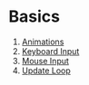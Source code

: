 # Basics

1.  [Animations](/documentation/Basics/Animations.md)
1.  [Keyboard Input](/documentation/Basics/Keyboard%20Input.md)
1.  [Mouse Input](/documentation/Basics/Mouse%20Input.md)
1.  [Update Loop](/documentation/Basics/Update%20Loop.md)
